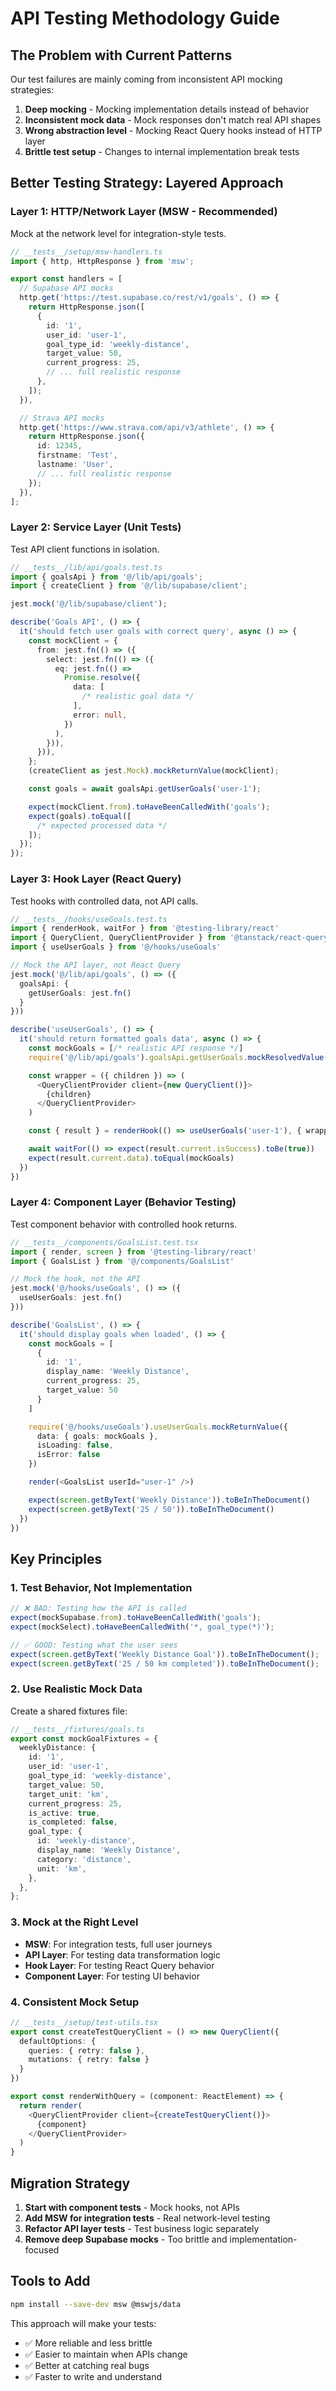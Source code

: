 # API Testing Methodology Guide

## The Problem with Current Patterns

Our test failures are mainly coming from inconsistent API mocking strategies:

1. **Deep mocking** - Mocking implementation details instead of behavior
2. **Inconsistent mock data** - Mock responses don't match real API shapes
3. **Wrong abstraction level** - Mocking React Query hooks instead of HTTP layer
4. **Brittle test setup** - Changes to internal implementation break tests

## Better Testing Strategy: Layered Approach

### Layer 1: HTTP/Network Layer (MSW - Recommended)

Mock at the network level for integration-style tests.

```typescript
// __tests__/setup/msw-handlers.ts
import { http, HttpResponse } from 'msw';

export const handlers = [
  // Supabase API mocks
  http.get('https://test.supabase.co/rest/v1/goals', () => {
    return HttpResponse.json([
      {
        id: '1',
        user_id: 'user-1',
        goal_type_id: 'weekly-distance',
        target_value: 50,
        current_progress: 25,
        // ... full realistic response
      },
    ]);
  }),

  // Strava API mocks
  http.get('https://www.strava.com/api/v3/athlete', () => {
    return HttpResponse.json({
      id: 12345,
      firstname: 'Test',
      lastname: 'User',
      // ... full realistic response
    });
  }),
];
```

### Layer 2: Service Layer (Unit Tests)

Test API client functions in isolation.

```typescript
// __tests__/lib/api/goals.test.ts
import { goalsApi } from '@/lib/api/goals';
import { createClient } from '@/lib/supabase/client';

jest.mock('@/lib/supabase/client');

describe('Goals API', () => {
  it('should fetch user goals with correct query', async () => {
    const mockClient = {
      from: jest.fn(() => ({
        select: jest.fn(() => ({
          eq: jest.fn(() =>
            Promise.resolve({
              data: [
                /* realistic goal data */
              ],
              error: null,
            })
          ),
        })),
      })),
    };
    (createClient as jest.Mock).mockReturnValue(mockClient);

    const goals = await goalsApi.getUserGoals('user-1');

    expect(mockClient.from).toHaveBeenCalledWith('goals');
    expect(goals).toEqual([
      /* expected processed data */
    ]);
  });
});
```

### Layer 3: Hook Layer (React Query)

Test hooks with controlled data, not API calls.

```typescript
// __tests__/hooks/useGoals.test.ts
import { renderHook, waitFor } from '@testing-library/react'
import { QueryClient, QueryClientProvider } from '@tanstack/react-query'
import { useUserGoals } from '@/hooks/useGoals'

// Mock the API layer, not React Query
jest.mock('@/lib/api/goals', () => ({
  goalsApi: {
    getUserGoals: jest.fn()
  }
}))

describe('useUserGoals', () => {
  it('should return formatted goals data', async () => {
    const mockGoals = [/* realistic API response */]
    require('@/lib/api/goals').goalsApi.getUserGoals.mockResolvedValue(mockGoals)

    const wrapper = ({ children }) => (
      <QueryClientProvider client={new QueryClient()}>
        {children}
      </QueryClientProvider>
    )

    const { result } = renderHook(() => useUserGoals('user-1'), { wrapper })

    await waitFor(() => expect(result.current.isSuccess).toBe(true))
    expect(result.current.data).toEqual(mockGoals)
  })
})
```

### Layer 4: Component Layer (Behavior Testing)

Test component behavior with controlled hook returns.

```typescript
// __tests__/components/GoalsList.test.tsx
import { render, screen } from '@testing-library/react'
import { GoalsList } from '@/components/GoalsList'

// Mock the hook, not the API
jest.mock('@/hooks/useGoals', () => ({
  useUserGoals: jest.fn()
}))

describe('GoalsList', () => {
  it('should display goals when loaded', () => {
    const mockGoals = [
      {
        id: '1',
        display_name: 'Weekly Distance',
        current_progress: 25,
        target_value: 50
      }
    ]

    require('@/hooks/useGoals').useUserGoals.mockReturnValue({
      data: { goals: mockGoals },
      isLoading: false,
      isError: false
    })

    render(<GoalsList userId="user-1" />)

    expect(screen.getByText('Weekly Distance')).toBeInTheDocument()
    expect(screen.getByText('25 / 50')).toBeInTheDocument()
  })
})
```

## Key Principles

### 1. **Test Behavior, Not Implementation**

```typescript
// ❌ BAD: Testing how the API is called
expect(mockSupabase.from).toHaveBeenCalledWith('goals');
expect(mockSelect).toHaveBeenCalledWith('*, goal_type(*)');

// ✅ GOOD: Testing what the user sees
expect(screen.getByText('Weekly Distance Goal')).toBeInTheDocument();
expect(screen.getByText('25 / 50 km completed')).toBeInTheDocument();
```

### 2. **Use Realistic Mock Data**

Create a shared fixtures file:

```typescript
// __tests__/fixtures/goals.ts
export const mockGoalFixtures = {
  weeklyDistance: {
    id: '1',
    user_id: 'user-1',
    goal_type_id: 'weekly-distance',
    target_value: 50,
    target_unit: 'km',
    current_progress: 25,
    is_active: true,
    is_completed: false,
    goal_type: {
      id: 'weekly-distance',
      display_name: 'Weekly Distance',
      category: 'distance',
      unit: 'km',
    },
  },
};
```

### 3. **Mock at the Right Level**

- **MSW**: For integration tests, full user journeys
- **API Layer**: For testing data transformation logic
- **Hook Layer**: For testing React Query behavior
- **Component Layer**: For testing UI behavior

### 4. **Consistent Mock Setup**

```typescript
// __tests__/setup/test-utils.tsx
export const createTestQueryClient = () => new QueryClient({
  defaultOptions: {
    queries: { retry: false },
    mutations: { retry: false }
  }
})

export const renderWithQuery = (component: ReactElement) => {
  return render(
    <QueryClientProvider client={createTestQueryClient()}>
      {component}
    </QueryClientProvider>
  )
}
```

## Migration Strategy

1. **Start with component tests** - Mock hooks, not APIs
2. **Add MSW for integration tests** - Real network-level testing
3. **Refactor API layer tests** - Test business logic separately
4. **Remove deep Supabase mocks** - Too brittle and implementation-focused

## Tools to Add

```bash
npm install --save-dev msw @mswjs/data
```

This approach will make your tests:

- ✅ More reliable and less brittle
- ✅ Easier to maintain when APIs change
- ✅ Better at catching real bugs
- ✅ Faster to write and understand
